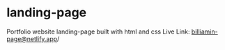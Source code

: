 # landing-page


Portfolio website
landing-page built with html and css
Live Link:  billiamin-page@netlify.app/
